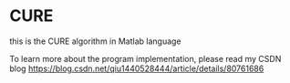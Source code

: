 # CURE
this is the CURE algorithm in Matlab language


To learn more about the program implementation, please read my CSDN blog
https://blog.csdn.net/qiu1440528444/article/details/80761686
